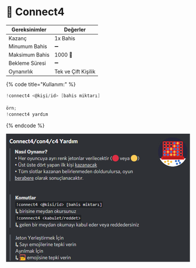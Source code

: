 # 🔴 Connect4

| Gereksinimler  | Değerler            |
| -------------- | ------------------- |
| Kazanç         | 1x Bahis            |
| Minumum Bahis  | ➖                   |
| Maksimum Bahis | 1000 🥔             |
| Bekleme Süresi | ➖                   |
| Oynanırlık     | Tek ve Çift Kişilik |

{% code title="Kullanım:" %}
```scala
!connect4 <@kişi/id> [bahis miktarı]

örn;
!connect4 yardım
```
{% endcode %}

<div align="left">

<img src="../../.gitbook/assets/image (14).png" alt="">

</div>
